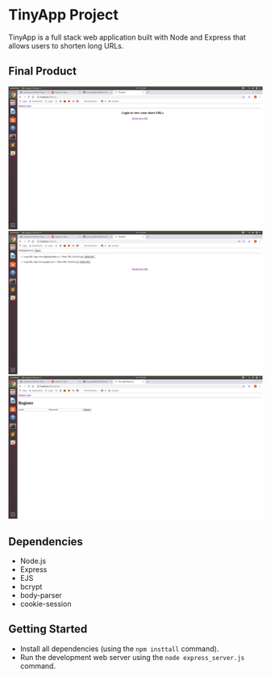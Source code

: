 # TinyApp Project

TinyApp is a full stack web application built with Node and Express that allows users to shorten long URLs.

## Final Product
!["Screenshot of URLs page when not logged in"](https://github.com/michaelsnow3/tiny-app/blob/master/docs/Screenshot%20from%202019-01-18%2012-54-08.png?raw=true)
!["Screenshot of URLs page when logged in"](https://github.com/michaelsnow3/tiny-app/blob/master/docs/Screenshot%20from%202019-01-18%2012-54-35.png?raw=true)
!["Screenshot of register page"](https://github.com/michaelsnow3/tiny-app/blob/master/docs/Screenshot%20from%202019-01-18%2012-54-44.png?raw=true)


## Dependencies

- Node.js
- Express
- EJS
- bcrypt
- body-parser
- cookie-session

## Getting Started
- Install all dependencies (using the `npm insttall` command).
- Run the development web server using the `node express_server.js` command.